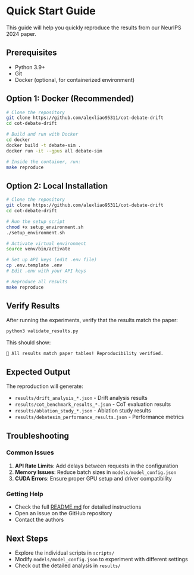 # Quick Start Guide

This guide will help you quickly reproduce the results from our NeurIPS 2024 paper.

## Prerequisites

- Python 3.9+
- Git
- Docker (optional, for containerized environment)

## Option 1: Docker (Recommended)

```bash
# Clone the repository
git clone https://github.com/alexliao95311/cot-debate-drift
cd cot-debate-drift

# Build and run with Docker
cd docker
docker build -t debate-sim .
docker run -it --gpus all debate-sim

# Inside the container, run:
make reproduce
```

## Option 2: Local Installation

```bash
# Clone the repository
git clone https://github.com/alexliao95311/cot-debate-drift
cd cot-debate-drift

# Run the setup script
chmod +x setup_environment.sh
./setup_environment.sh

# Activate virtual environment
source venv/bin/activate

# Set up API keys (edit .env file)
cp .env.template .env
# Edit .env with your API keys

# Reproduce all results
make reproduce
```

## Verify Results

After running the experiments, verify that the results match the paper:

```bash
python3 validate_results.py
```

This should show:
```
🎉 All results match paper tables! Reproducibility verified.
```

## Expected Output

The reproduction will generate:
- `results/drift_analysis_*.json` - Drift analysis results
- `results/cot_benchmark_results_*.json` - CoT evaluation results  
- `results/ablation_study_*.json` - Ablation study results
- `results/debatesim_performance_results.json` - Performance metrics

## Troubleshooting

### Common Issues

1. **API Rate Limits**: Add delays between requests in the configuration
2. **Memory Issues**: Reduce batch sizes in `models/model_config.json`
3. **CUDA Errors**: Ensure proper GPU setup and driver compatibility

### Getting Help

- Check the full [README.md](README.md) for detailed instructions
- Open an issue on the GitHub repository
- Contact the authors

## Next Steps

- Explore the individual scripts in `scripts/`
- Modify `models/model_config.json` to experiment with different settings
- Check out the detailed analysis in `results/`

